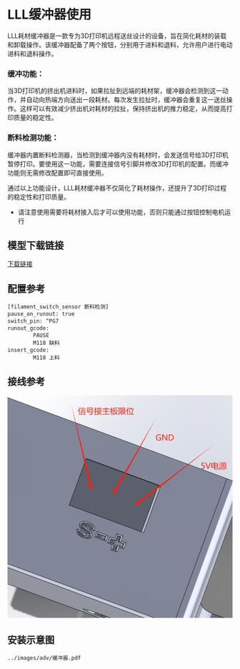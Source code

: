 # LLL缓冲器使用

​	LLL耗材缓冲器是一款专为3D打印机远程送丝设计的设备，旨在简化耗材的装载和卸载操作。该缓冲器配备了两个按钮，分别用于进料和退料，允许用户进行电动进料和退料操作。

### 缓冲功能：

​	当3D打印机的挤出机进料时，如果拉扯到远端的耗材架，缓冲器会检测到这一动作，并自动向热端方向送出一段耗材。每次发生拉扯时，缓冲器会重复这一送丝操作。这样可以有效减少挤出机对耗材的拉扯，保持挤出机的推力稳定，从而提高打印质量的稳定性。

### 断料检测功能：

​	缓冲器内置断料检测器，当检测到缓冲器内没有耗材时，会发送信号给3D打印机暂停打印。要使用这一功能，需要连接信号引脚并修改3D打印机的配置。而缓冲功能则无需修改配置即可直接使用。

​	通过以上功能设计，LLL耗材缓冲器不仅简化了耗材操作，还提升了3D打印过程的稳定性和打印质量。



* 请注意使用需要将耗材接入后才可以使用功能，否则只能通过按钮控制电机运行

## 模型下载链接

[下载链接](https://cdn.mellow.klipper.cn/STEP/%E7%BC%93%E5%86%B2%E5%99%A8%E7%83%AD%E5%A1%91%E8%9E%BA%E6%AF%8D%E6%AC%BE%E5%BC%8F%E6%94%B9%E7%89%88.rar)

## 配置参考

```
[filament_switch_sensor 断料检测]
pause_on_runout: true
switch_pin: ^PG7
runout_gcode:
        PAUSE
        M118 缺料
insert_gcode:
        M118 上料
```

## 接线参考

![buffer](../images\adv\buffer.jpg)

## 安装示意图

```pdf
../images/adv/缓冲器.pdf
```



